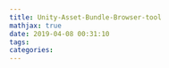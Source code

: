 ```yaml
---
title: Unity-Asset-Bundle-Browser-tool
mathjax: true
date: 2019-04-08 00:31:10
tags:
categories:
---
```


